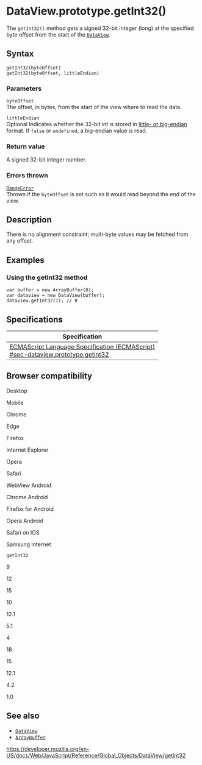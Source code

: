 DataView.prototype.getInt32()
=============================

The `getInt32()` method gets a signed 32-bit integer (long) at the specified byte offset from the start of the [`DataView`](../dataview).

Syntax
------

    getInt32(byteOffset)
    getInt32(byteOffset, littleEndian)

### Parameters

`byteOffset`  
The offset, in bytes, from the start of the view where to read the data.

`littleEndian`  
<span class="badge inline optional">Optional</span> Indicates whether the 32-bit int is stored in [little- or big-endian](https://developer.mozilla.org/en-US/docs/Glossary/Endianness) format. If `false` or `undefined`, a big-endian value is read.

### Return value

A signed 32-bit integer number.

### Errors thrown

[`RangeError`](../rangeerror)  
Thrown if the `byteOffset` is set such as it would read beyond the end of the view.

Description
-----------

There is no alignment constraint; multi-byte values may be fetched from any offset.

Examples
--------

### Using the getInt32 method

    var buffer = new ArrayBuffer(8);
    var dataview = new DataView(buffer);
    dataview.getInt32(1); // 0

Specifications
--------------

<table><thead><tr class="header"><th>Specification</th></tr></thead><tbody><tr class="odd"><td><a href="https://tc39.es/ecma262/#sec-dataview.prototype.getint32">ECMAScript Language Specification (ECMAScript)<br />
<span class="small">#sec-dataview.prototype.getint32</span></a></td></tr></tbody></table>

Browser compatibility
---------------------

Desktop

Mobile

Chrome

Edge

Firefox

Internet Explorer

Opera

Safari

WebView Android

Chrome Android

Firefox for Android

Opera Android

Safari on IOS

Samsung Internet

`getInt32`

9

12

15

10

12.1

5.1

4

18

15

12.1

4.2

1.0

See also
--------

-   [`DataView`](../dataview)
-   [`ArrayBuffer`](../arraybuffer)

<a href="https://developer.mozilla.org/en-US/docs/Web/JavaScript/Reference/Global_Objects/DataView/getInt32" class="_attribution-link">https://developer.mozilla.org/en-US/docs/Web/JavaScript/Reference/Global_Objects/DataView/getInt32</a>
